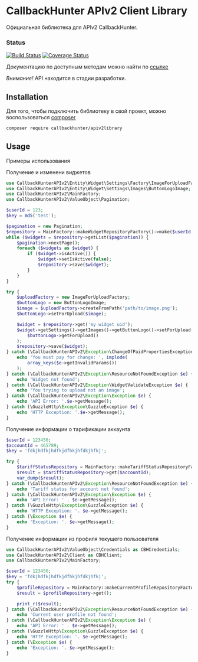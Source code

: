 # CallbackHunter APIv2 Client Library
Официальная библиотека для APIv2 CallbackHunter.

### Status
[![Build Status](https://travis-ci.org/callbackvan/api-v2-client-library.svg?branch=master)](https://travis-ci.org/callbackvan/api-v2-client-library)
[![Coverage Status](https://coveralls.io/repos/github/callbackvan/api-v2-client-library/badge.svg)](https://coveralls.io/github/callbackvan/api-v2-client-library)


Документацию по доступным методам можно найти по [ссылке](https://developers.callbackhunter.com)

_*Внимание!*_ API находится в стадии разработки.

## Installation
Для того, чтобы подключить библиотеку в свой проект, можно воспользоваться [composer](https://getcomposer.org)

```bash
composer require callbackhunter/apiv2library
```

## Usage
Примеры использования

Получение и изменени виджетов
```php
use CallbackHunterAPIv2\Entity\Widget\Settings\Factory\ImageForUploadFactory;
use CallbackHunterAPIv2\Entity\Widget\Settings\Images\ButtonLogoImage;
use CallbackHunterAPIv2\MainFactory;
use CallbackHunterAPIv2\ValueObject\Pagination;

$userId = 123;
$key = md5('test');

$pagination = new Pagination;
$repository = MainFactory::makeWidgetRepositoryFactory()->make($userId, $key);
while ($widgets = $repository->getList($pagination)) {
    $pagination->nextPage();
    foreach ($widgets as $widget) {
        if ($widget->isActive()) {
            $widget->setIsActive(false);
            $repository->save($widget);
        }
    }
}

try {
    $uploadFactory = new ImageForUploadFactory;
    $buttonLogo = new ButtonLogoImage;
    $image = $uploadFactory->createFromPath('path/to/image.png');
    $buttonLogo->setForUpload($image);

    $widget = $repository->get('my widget uid');
    $widget->getSettings()->getImages()->getButtonLogo()->setForUpload(
        $buttonLogo->getForUpload()
    );
    $repository->save($widget);
} catch (\CallbackHunterAPIv2\Exception\ChangeOfPaidPropertiesException $e) {
    echo 'You must pay for change: ', implode(
        array_keys($e->getInvalidParams())
    );
} catch (\CallbackHunterAPIv2\Exception\ResourceNotFoundException $e) {
    echo 'Widget not found';
} catch (\CallbackHunterAPIv2\Exception\WidgetValidateException $e) {
    echo 'You trying to upload not an image';
} catch (\CallbackHunterAPIv2\Exception\Exception $e) {
    echo 'API Error: '.$e->getMessage();
} catch (\GuzzleHttp\Exception\GuzzleException $e) {
    echo 'HTTP Exception: '.$e->getMessage();
}
```

Получение информации о тарификации аккаунта

```php
$userId = 123456;
$accountId = 465789;
$key = 'fdkjhdfkjhdfkjdfhkjhfdkjhfkj';

try {
    $tariffStatusRepository = MainFactory::makeTariffStatusRepositoryFactory()->make($userId, $key);
    $result = $tariffStatusRepository->get($accountId);
    var_dump($result);
} catch (\CallbackHunterAPIv2\Exception\ResourceNotFoundException $e) {
    echo 'Tariff status for account not found';
} catch (\CallbackHunterAPIv2\Exception\Exception $e) {
    echo 'API Error: ' . $e->getMessage();
} catch (\GuzzleHttp\Exception\GuzzleException $e) {
    echo 'HTTP Exception: '. $e->getMessage();
} catch (\Exception $e) {
    echo 'Exception: '. $e->getMessage();
}
```

Получение информации из профиля текущего пользователя

```php
use CallbackHunterAPIv2\ValueObject\Credentials as CBHCredentials;
use CallbackHunterAPIv2\Client as CBHClient;
use CallbackHunterAPIv2\MainFactory;

$userId = 123456;
$key = 'fdkjhdfkjhdfkjdfhkjhfdkjhfkj';
try {
    $profileRepository = MainFactory::makeCurrentProfileRepositoryFactory()->make($userId, $key);
    $result = $profileRepository->get();

    print_r($result);    
} catch (\CallbackHunterAPIv2\Exception\ResourceNotFoundException $e) {
    echo 'Current user profile not found';
} catch (\CallbackHunterAPIv2\Exception\Exception $e) {
    echo 'API Error: ' . $e->getMessage();
} catch (\GuzzleHttp\Exception\GuzzleException $e) {
    echo 'HTTP Exception: '. $e->getMessage();
} catch (\Exception $e) {
    echo 'Exception: '. $e->getMessage();
}

```
